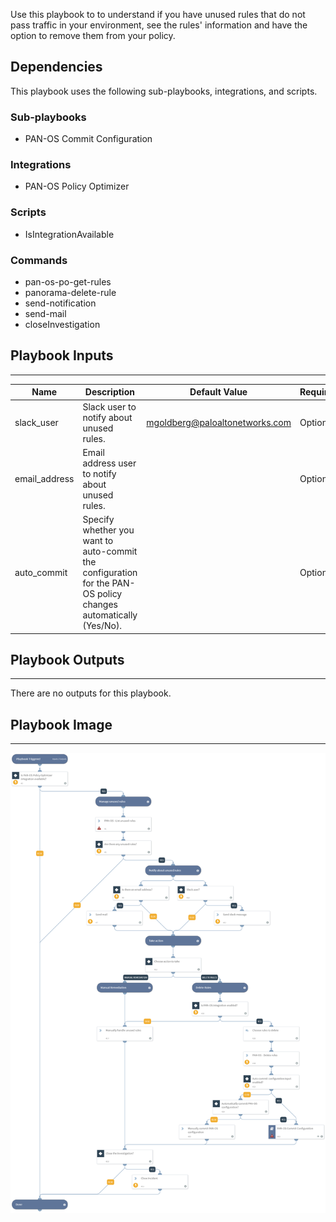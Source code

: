 Use this playbook to to understand if you have unused rules that do not pass traffic in your environment, see the rules' information and have the option to remove them from your policy.

## Dependencies
This playbook uses the following sub-playbooks, integrations, and scripts.

### Sub-playbooks
* PAN-OS Commit Configuration

### Integrations
* PAN-OS Policy Optimizer

### Scripts
* IsIntegrationAvailable

### Commands
* pan-os-po-get-rules
* panorama-delete-rule
* send-notification
* send-mail
* closeInvestigation

## Playbook Inputs
---

| **Name** | **Description** | **Default Value** | **Required** |
| --- | --- | --- | --- |
| slack_user | Slack user to notify about unused rules. | mgoldberg@paloaltonetworks.com | Optional |
| email_address | Email address user to notify about unused rules. |  | Optional |
| auto_commit | Specify whether you want to auto-commit the configuration for the PAN-OS policy changes automatically \(Yes/No\). |  | Optional |

## Playbook Outputs
---
There are no outputs for this playbook.

## Playbook Image
---
![Policy Optimizer - Manage Unused Rules](https://github.com/demisto/content/blob/82df056cff9dc4ce8b0753b341a4434593fa4608/Packs/PANOSPolicyOptimizer/doc_files/Policy_Optimizer_-_Manage_Unused_Rules.png?raw=true)